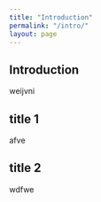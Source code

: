 ```yaml
---
title: "Introduction"
permalink: "/intro/"
layout: page
---
```


## Introduction
weijvni

## title 1
afve

## title 2
wdfwe
